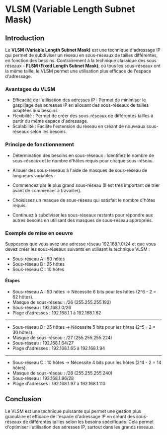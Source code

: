 # VLSM (Variable Length Subnet Mask)
## Introduction

Le **VLSM (Variable Length Subnet Mask)** est une technique d'adressage IP qui permet de subdiviser un réseau en sous-réseaux de tailles différentes, en fonction des besoins. Contrairement à la technique classique des sous réseaux - **FLSM (Fixed Length Subnet Mask)**, où tous les sous-réseaux ont la même taille, le VLSM permet une utilisation plus efficace de l'espace d'adressage.

### Avantages du VLSM

-    Efficacité de l'utilisation des adresses IP : Permet de minimiser le gaspillage des adresses IP en allouant des sous-réseaux de tailles adaptées aux besoins.
-    Flexibilité : Permet de créer des sous-réseaux de différentes tailles à partir du même espace d'adressage.
-    Scalabilité : Facilite l'extension du réseau en créant de nouveaux sous-réseaux selon les besoins.

### Principe de fonctionnement

-    Détermination des besoins en sous-réseaux : Identifiez le nombre de sous-réseaux et le nombre d'hôtes requis pour chaque sous-réseau.

-    Allouer des sous-réseaux à l'aide de masques de sous-réseau de longueurs variables :
-    Commencez par le plus grand sous-réseau (Il est très important de trier avant de commencer a travailler).
-    Choisissez un masque de sous-réseau qui satisfait le nombre d'hôtes requis.
-    Continuez à subdiviser les sous-réseaux restants pour répondre aux autres besoins en utilisant des masques de sous-réseau appropriés.

### Exemple de mise en oeuvre

Supposons que vous avez une adresse réseau 192.168.1.0/24 et que vous devez créer les sous-réseaux suivants en utilisant la technique VLSM :

-    Sous-réseau A : 50 hôtes
-    Sous-réseau B : 25 hôtes
-    Sous-réseau C : 10 hôtes

#### Étapes

-    Sous-réseau A : 50 hôtes → Nécessite 6 bits pour les hôtes (2^6 - 2 = 62 hôtes).
-    Masque de sous-réseau : /26 (255.255.255.192)
-    Sous-réseau : 192.168.1.0/26
-    Plage d'adresses : 192.168.1.1 à 192.168.1.62
----
-    Sous-réseau B : 25 hôtes → Nécessite 5 bits pour les hôtes (2^5 - 2 = 30 hôtes).
-    Masque de sous-réseau : /27 (255.255.255.224)
-    Sous-réseau : 192.168.1.64/27
-    Plage d'adresses : 192.168.1.65 à 192.168.1.94
----
-    Sous-réseau C : 10 hôtes → Nécessite 4 bits pour les hôtes (2^4 - 2 = 14 hôtes).
-    Masque de sous-réseau : /28 (255.255.255.240)
-    Sous-réseau : 192.168.1.96/28
-    Plage d'adresses : 192.168.1.97 à 192.168.1.110

## Conclusion

Le VLSM est une technique puissante qui permet une gestion plus granulaire et efficace de l'espace d'adressage IP en créant des sous-réseaux de différentes tailles selon les besoins spécifiques. Cela permet d'optimiser l'utilisation des adresses IP, surtout dans les grands réseaux.